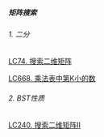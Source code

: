 ##### 矩阵搜索

###### 1. 二分

[LC74. 搜索二维矩阵](https://github.com/MyLeetCodeRecord/cpp-leetcode/blob/master/workspace/74.%E6%90%9C%E7%B4%A2%E4%BA%8C%E7%BB%B4%E7%9F%A9%E9%98%B5.cpp)

[LC668. 乘法表中第K小的数](https://github.com/MyLeetCodeRecord/cpp-leetcode/blob/master/markdown/LC668.%20%E4%B9%98%E6%B3%95%E8%A1%A8%E4%B8%AD%E7%AC%ACK%E5%B0%8F%E7%9A%84%E6%95%B0.md)


###### 2. BST性质

[LC240. 搜索二维矩阵Ⅱ](https://github.com/MyLeetCodeRecord/cpp-leetcode/blob/master/markdown/LC240.%20%E6%90%9C%E7%B4%A2%E4%BA%8C%E7%BB%B4%E7%9F%A9%E9%98%B5%E2%85%A1.md)